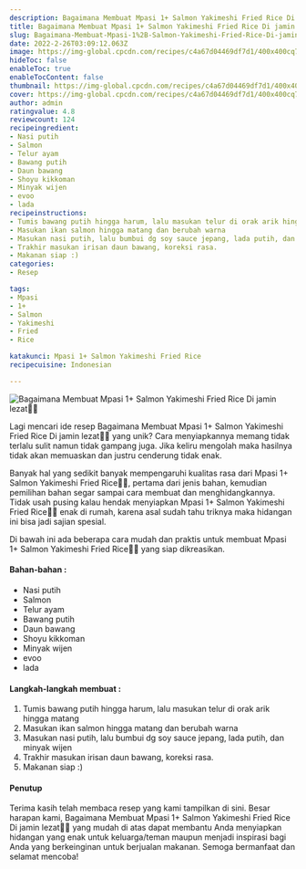 ```yaml
---
description: Bagaimana Membuat Mpasi 1+ Salmon Yakimeshi Fried Rice Di jamin lezat"
title: Bagaimana Membuat Mpasi 1+ Salmon Yakimeshi Fried Rice Di jamin lezat
slug: Bagaimana-Membuat-Mpasi-1%2B-Salmon-Yakimeshi-Fried-Rice-Di-jamin-lezat
date: 2022-2-26T03:09:12.063Z
image: https://img-global.cpcdn.com/recipes/c4a67d04469df7d1/400x400cq70/photo.jpg
hideToc: false
enableToc: true
enableTocContent: false
thumbnail: https://img-global.cpcdn.com/recipes/c4a67d04469df7d1/400x400cq70/photo.jpg
cover: https://img-global.cpcdn.com/recipes/c4a67d04469df7d1/400x400cq70/photo.jpg
author: admin
ratingvalue: 4.8
reviewcount: 124
recipeingredient:
- Nasi putih
- Salmon
- Telur ayam
- Bawang putih
- Daun bawang
- Shoyu kikkoman
- Minyak wijen
- evoo
- lada
recipeinstructions:
- Tumis bawang putih hingga harum, lalu masukan telur di orak arik hingga matang
- Masukan ikan salmon hingga matang dan berubah warna
- Masukan nasi putih, lalu bumbui dg soy sauce jepang, lada putih, dan minyak wijen
- Trakhir masukan irisan daun bawang, koreksi rasa.
- Makanan siap :)
categories:
- Resep

tags:
- Mpasi
- 1+
- Salmon
- Yakimeshi
- Fried
- Rice

katakunci: Mpasi 1+ Salmon Yakimeshi Fried Rice
recipecuisine: Indonesian

---
```


![Bagaimana Membuat Mpasi 1+ Salmon Yakimeshi Fried Rice Di jamin lezat👩‍🍳](https://img-global.cpcdn.com/recipes/c4a67d04469df7d1/400x400cq70/photo.jpg)

Lagi mencari ide resep Bagaimana Membuat Mpasi 1+ Salmon Yakimeshi Fried Rice Di jamin lezat👩‍🍳 yang unik? Cara menyiapkannya memang tidak terlalu sulit namun tidak gampang juga. Jika keliru mengolah maka hasilnya tidak akan memuaskan dan justru cenderung tidak enak.

Banyak hal yang sedikit banyak mempengaruhi kualitas rasa dari Mpasi 1+ Salmon Yakimeshi Fried Rice👩‍🍳, pertama dari jenis bahan, kemudian pemilihan bahan segar sampai cara membuat dan menghidangkannya. Tidak usah pusing kalau hendak menyiapkan Mpasi 1+ Salmon Yakimeshi Fried Rice👩‍🍳 enak di rumah, karena asal sudah tahu triknya maka hidangan ini bisa jadi sajian spesial.

Di bawah ini ada beberapa cara mudah dan praktis untuk membuat Mpasi 1+ Salmon Yakimeshi Fried Rice👩‍🍳 yang siap dikreasikan.

<!--inarticleads1-->

#### Bahan-bahan :

- Nasi putih
- Salmon
- Telur ayam
- Bawang putih
- Daun bawang
- Shoyu kikkoman
- Minyak wijen
- evoo
- lada

<!--inarticleads2-->

#### Langkah-langkah membuat :

1. Tumis bawang putih hingga harum, lalu masukan telur di orak arik hingga matang
1. Masukan ikan salmon hingga matang dan berubah warna
1. Masukan nasi putih, lalu bumbui dg soy sauce jepang, lada putih, dan minyak wijen
1. Trakhir masukan irisan daun bawang, koreksi rasa.
1. Makanan siap :)

#### Penutup

Terima kasih telah membaca resep yang kami tampilkan di sini. Besar harapan kami, Bagaimana Membuat Mpasi 1+ Salmon Yakimeshi Fried Rice Di jamin lezat👩‍🍳 yang mudah di atas dapat membantu Anda menyiapkan hidangan yang enak untuk keluarga/teman maupun menjadi inspirasi bagi Anda yang berkeinginan untuk berjualan makanan. Semoga bermanfaat dan selamat mencoba!